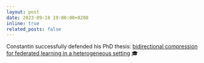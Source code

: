 ```yaml
---
layout: post
date: 2023-09-18 19:00:00+0200
inline: true
related_posts: false
---
```


Constantin successfully defended his PhD thesis: [bidirectional compression for federated learning in a heterogeneous setting](https://philipco.github.io/files/PhD/thesis_constantin_philippenko.pdf) :mortar_board:
